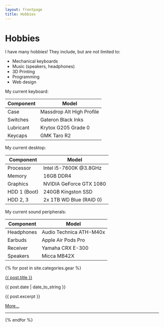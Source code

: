 ```yaml
---
layout: frontpage
title: Hobbies
---
```


# Hobbies

I have many hobbies! They include, but are not limited to:
- Mechanical keyboards
- Music (speakers, headphones)
- 3D Printing
- Programming
- Web design

My current keyboard:

| Component | Model                     |
|-----------|---------------------------|
| Case      | Massdrop Alt High Profile |
| Switches  | Gateron Black Inks        |
| Lubricant | Krytox G205 Grade 0       |
| Keycaps   | GMK Taro R2               |

My current desktop:

| Component    | Model                            |
|--------------|----------------------------------|
| Processor    | Intel i5-7600K @3.8GHz           |
| Memory       | 16GB DDR4                        |
| Graphics     | NVIDIA GeForce GTX 1080          |
| HDD 1 (Boot) | 240GB Kingston SSD               |
| HDD 2, 3     | 2x 1TB WD Blue (RAID 0)          |

My current sound peripherals:

| Component  | Model                   |
|------------|-------------------------|
| Headphones | Audio Technica ATH-M40x |
| Earbuds    | Apple Air Pods Pro      |
| Receiver   | Yamaha CRX E-300        |
| Speakers   | Micca MB42X             |

{% for post in site.categories.gear %}

<a href="{{ site.baseurl }}{{ post.url }}">{{ post.title }}</a>

{{ post.date | date_to_string }}

<p>{{ post.excerpt }}</p>

<p><a href="{{ site.baseurl }}{{ post.url }}">More...</a></p>

-----

{% endfor %}
